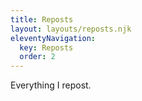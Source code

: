 ```yaml
---
title: Reposts
layout: layouts/reposts.njk
eleventyNavigation:
  key: Reposts
  order: 2
---
```


Everything I repost.

